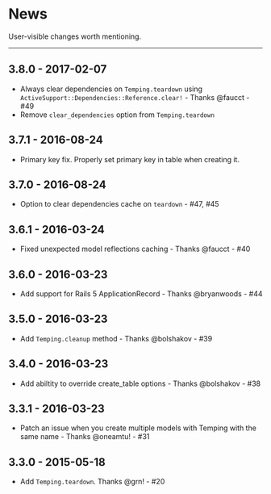 # News

User-visible changes worth mentioning.

---
## 3.8.0 - 2017-02-07
- Always clear dependencies on `Temping.teardown` using 
  `ActiveSupport::Dependencies::Reference.clear!` - Thanks @faucct - #49
- Remove `clear_dependencies` option from `Temping.teardown`

## 3.7.1 - 2016-08-24
- Primary key fix. Properly set primary key in table when creating it.

## 3.7.0 - 2016-08-24
- Option to clear dependencies cache on `teardown` - #47, #45

## 3.6.1 - 2016-03-24
- Fixed unexpected model reflections caching - Thanks @faucct - #40

## 3.6.0 - 2016-03-23
- Add support for Rails 5 ApplicationRecord - Thanks @bryanwoods - #44

## 3.5.0 - 2016-03-23
- Add `Temping.cleanup` method - Thanks @bolshakov - #39

## 3.4.0 - 2016-03-23
- Add abiltity to override create_table options - Thanks @bolshakov - #38

## 3.3.1 - 2016-03-23
- Patch an issue when you create multiple models with Temping with the same name - Thanks @oneamtu! - #31

## 3.3.0 - 2015-05-18
- Add `Temping.teardown`. Thanks @grn! - #20
